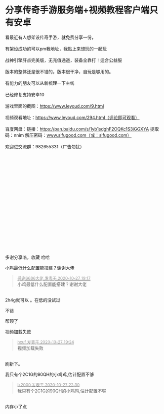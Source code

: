 # 分享传奇手游服务端+视频教程客户端只有安卓


看最近有人想架设传奇手游，就免费分享一份，<br />
<br />
有架设成功的可以pm我地址，我贴上来想玩的一起玩<br />
<br />
战神引擎肝点完美版，无充值通道，装备全靠打！适合公益服<br />
<br />
版本的整体还是很不错的，版本很干净，自玩是够用的。<br />
<br />
有能力的朋友可以从新梳理一下主线<br />
<br />
已经修复支持安卓10<br />
<br />
游戏里面的截图：https://www.leyoud.com/9.html<br />
<br />
视频观看地址：https://www.leyoud.com/294.html（评论即可观看）<br />
<br />
百度网盘：链接：https://pan.baidu.com/s/1yb1sdghF2OQKc1S3iGGXYA 提取码：nnim 解压密码：www.sifugood.com（或：sifugood.com）<br />
<br />
欢迎进交流群：982655331（广告勿扰）<br />
<br />
<br />
<br />
 <br />
<br />
<br />
<br />
<br />
<br />
<br />
<br />
<br />
<br />
<br />
<br />
<br />
<br />
<br />
<br />


多谢分享咯，收藏 哈哈

小鸡最低什么配置能搭建？谢谢大佬

<div class="quote"><blockquote><font size="2"><a href="https://www.hostloc.com/forum.php?mod=redirect&amp;goto=findpost&amp;pid=9360680&amp;ptid=759109" target="_blank"><font color="#999999">感谢6686大佬 发表于 2020-10-27 19:17</font></a></font><br />
小鸡最低什么配置能搭建？谢谢大佬</blockquote></div><br />
2h4g就可以 。在低的没试过

不错 

帮顶了

视频加载失败

<div class="quote"><blockquote><font size="2"><a href="https://www.hostloc.com/forum.php?mod=redirect&amp;goto=findpost&amp;pid=9360728&amp;ptid=759109" target="_blank"><font color="#999999">hxuf 发表于 2020-10-27 19:24</font></a></font><br />
视频加载失败</blockquote></div><br />
刷新下。

<img src="static/image/smiley/default/cry.gif" smilieid="4" border="0" alt="" />我只有个2C1G的90QH的小鸡鸡,估计配置不够

<div class="quote"><blockquote><font size="2"><a href="https://www.hostloc.com/forum.php?mod=redirect&amp;goto=findpost&amp;pid=9361654&amp;ptid=759109" target="_blank"><font color="#999999">lk2000 发表于 2020-10-27 22:30</font></a></font><br />
我只有个2C1G的90QH的小鸡鸡,估计配置不够</blockquote></div><br />
内存小了点
